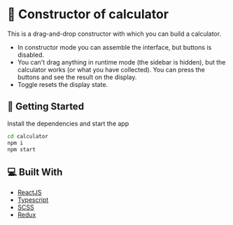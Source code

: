 # 🧮 Constructor of calculator 

This is a drag-and-drop constructor with which you can build a calculator.

- In constructor mode you can assemble the interface, but buttons is disabled.
- You can't drag anything in runtime mode (the sidebar is hidden), but the calculator works (or what you have collected). You can press the buttons and see the result on the display.
- Toggle resets the display state.

## 🏁 Getting Started

Install the dependencies and start the app

```sh
cd calculator
npm i
npm start
```

## 💻 Built With 

- [ReactJS](https://react.dev/)
- [Typescript](https://www.typescriptlang.org/)
- [SCSS](https://sass-lang.com/)
- [Redux](https://redux.js.org/)
